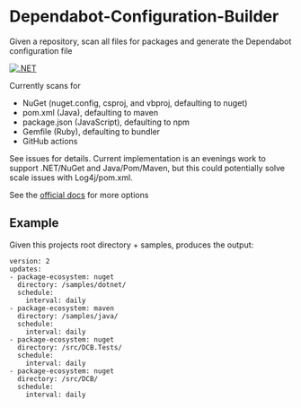# Dependabot-Configuration-Builder
Given a repository, scan all files for packages and generate the Dependabot configuration file

[![.NET](https://github.com/samsmithnz/Dependabot-Configuration-Builder/actions/workflows/dotnet.yml/badge.svg)](https://github.com/samsmithnz/Dependabot-Configuration-Builder/actions/workflows/dotnet.yml)

Currently scans for
- NuGet (nuget.config, csproj, and vbproj, defaulting to nuget)
- pom.xml (Java), defaulting to maven
- package.json (JavaScript), defaulting to npm
- Gemfile (Ruby), defaulting to bundler 
- GitHub actions

See issues for details. Current implementation is an evenings work to support .NET/NuGet and Java/Pom/Maven, but this could potentially solve scale issues with Log4j/pom.xml.

See the [official docs](https://docs.github.com/en/code-security/supply-chain-security/keeping-your-dependencies-updated-automatically/configuration-options-for-dependency-updates) for more options

## Example

Given this projects root directory + samples, produces the output:
```
version: 2
updates:
- package-ecosystem: nuget
  directory: /samples/dotnet/
  schedule:
    interval: daily
- package-ecosystem: maven
  directory: /samples/java/
  schedule:
    interval: daily
- package-ecosystem: nuget
  directory: /src/DCB.Tests/
  schedule:
    interval: daily
- package-ecosystem: nuget
  directory: /src/DCB/
  schedule:
    interval: daily
```
